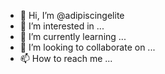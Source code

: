 - 👋 Hi, I’m @adipiscingelite
- 👀 I’m interested in ...
- 🌱 I’m currently learning ...
- 💞️ I’m looking to collaborate on ...
- 📫 How to reach me ...

<!---
adipiscingelite/adipiscingelite is a ✨ special ✨ repository because its `README.md` (this file) appears on your GitHub profile.
You can click the Preview link to take a look at your changes.
--->
